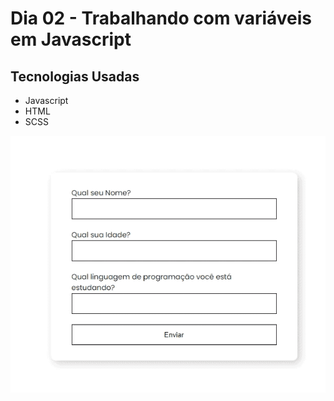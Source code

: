 # Dia 02 - Trabalhando com variáveis em Javascript

## Tecnologias Usadas

- Javascript
- HTML
- SCSS

![Mini Formulário](media/apresentation.gif?raw=true)
